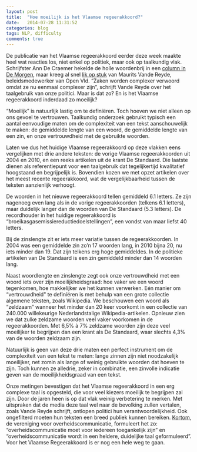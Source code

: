 ```yaml
---
layout: post
title:  "Hoe moeilijk is het Vlaamse regeerakkoord?"
date:   2014-07-28 11:31:52
categories: blog
tags: NLP, difficulty
comments: true
---
```

<p class="first">De publicatie van het Vlaamse regeerakkoord eerder deze week maakte heel 
wat reacties los, niet enkel op politiek, maar ook op taalkundig vlak. Schrijfster Ann De Craemer hekelde de holle woordenbrij 
in een <a href="http://www.demorgen.be/dm/nl/30969/Regeringsvorming/article/detail/1957085/2014/07/24/De-lulkoektaal-van-het-Vlaamse-wezelwoordakkoord.dhtml">column in De Morgen</a>, 
maar kreeg al snel <a href="http://www.demorgen.be/dm/nl/2461/Opinie/article/detail/1958641/2014/07/24/Schrijven-wij-lulkoek-Dat-is-gewoon-de-wereld-van-het-beleid-maken.dhtml">lik op stuk</a> van Maurits Vande Reyde, 
beleidsmedewerker van Open Vld. “Zaken worden complexer verwoord omdat ze nu eenmaal 
complexer zijn”, schrijft Vande Reyde over het taalgebruik van onze politici. 
Maar is dat zo? En is het Vlaamse regeerakkoord inderdaad zo moeilijk?<p>

<p>“Moeilijk” is natuurlijk lastig om te definiëren. Toch hoeven we niet alleen
op ons gevoel te vertrouwen. Taalkundig onderzoek gebruikt typisch 
een aantal eenvoudige maten om de complexiteit van een tekst 
aanschouwelijk te maken: de gemiddelde lengte van een woord, de gemiddelde lengte 
van een zin, en onze vertrouwdheid met de gebruikte woorden.</p>

<p>Laten we dus het huidige Vlaamse regeerakkoord op deze vlakken eens vergelijken
met drie andere teksten: 
de vorige Vlaamse regeerakkoorden uit 2004 en 2010, en een reeks artikelen 
uit de krant De Standaard. Die laatste dienen als referentiepunt voor een taalgebruik dat 
tegelijkertijd kwalitatief hoogstaand en begrijpelijk is. Bovendien kozen we met
opzet artikelen over het meest recente regeerakkoord, wat de vergelijkbaarheid 
tussen de teksten aanzienlijk verhoogt.</p>

<p>De woorden in het nieuwe regeerakkoord tellen gemiddeld 6.1 letters. 
Ze zijn nagenoeg even lang als in de vorige regeerakkoorden (telkens 6.1 letters), maar 
duidelijk langer dan de woorden van De Standaard (5.3 letters).  De recordhouder in het 
huidige regeerakkoord is “broeikasgasemissiereductiedoelstellingen”, een 
vondst van maar liefst 40 letters.</p>

<div id="chart1"></div>

<p>Bij de zinslengte zit er iets meer variatie tussen de regeerakkoorden. 
In 2004 was een gemiddelde zin zo’n 17 woorden lang, in 2010 bijna 20, 
nu iets minder dan 19. Dat zijn telkens erg hoge gemiddeldes. 
In de politieke artikelen van De Standaard is een zin 
gemiddeld minder dan 14 woorden lang.</p>

<div id="chart2"></div>

<p>Naast woordlengte en zinslengte zegt ook onze vertrouwdheid met een woord iets
over zijn moeilijkheidsgraad: hoe vaker we een woord tegenkomen, hoe makkelijker
we het kunnen verwerken. Eén manier om “vertrouwdheid" te definiëren is met behulp
van een grote collectie algemene teksten, zoals Wikipedia. We beschouwen een woord
als “zeldzaam” wanneer het minder dan 20 keer voorkomt in een collectie van 240.000
willekeurige Nederlandstalige Wikipedia-artikelen. Opnieuw zien we dat zulke zeldzame
woorden veel vaker voorkomen in de regeerakkoorden. Met 6,5% à 7% zeldzame woorden
zijn deze veel moeilijker te begrijpen dan een krant als De Standaard, waar slechts 4,3% 
van de woorden zeldzaam zijn.</p>

<div id="chart3"></div>

<p>Natuurlijk is geen van deze drie maten een perfect instrument om de complexiteit 
van een tekst te meten: lange zinnen zijn niet noodzakelijk moeilijker, 
net zomin als lange of weinig gebruikte woorden dat hoeven te zijn. 
Toch kunnen ze alledrie, zeker in combinatie, een zinvolle indicatie geven van de moeilijkheidsgraad
van een tekst. </p>
<p>Onze metingen bevestigen dat het Vlaamse regeerakkoord in een erg complexe taal is opgesteld, die voor veel kiezers moeilijk te begrijpen zal zijn. Door de jaren heen is op dat vlak weinig verbetering
te merken. Met uitspraken dat de media deze taal wel naar 
de bevolking zullen vertalen, zoals Vande Reyde schrijft, ontlopen politici hun verantwoordelijkheid. 
Ook ongefilterd moeten hun teksten een breed publiek kunnen bereiken. 
<a href="www.kortom.be">Kortom</a>, de vereniging voor overheidscommunicatie,
formuleert het zo: “overheidscommunicatie moet voor iedereen toegankelijk zijn” en 
“overheidscommunicatie wordt in een heldere, duidelijke taal geformuleerd”. Voor het Vlaamse 
Regeerakkoord is er nog een hele weg te gaan.</p>
<br />

<script type="text/javascript" src="https://www.google.com/jsapi"></script>
<script type="text/javascript">
      google.load('visualization', '1', {packages: ['corechart']});
</script>

<script type="text/javascript">
      function drawVisualization() {
        // Create and populate the data table.
        var data = google.visualization.arrayToDataTable([
          ['tekst','woordlengte',{ role: 'style' }],
          ['2004',  6.1, 'orange'],
          ['2010',  6.1, 'orange'],
          ['2014',  6.1, 'orange'],
          ['De Standaard',  5.3, 'blue'],
        ]);
        
        // Create and draw the visualization.
        new google.visualization.ColumnChart(document.getElementById('chart1')).
            draw(data,
                 {title:"Gemiddelde woordlengte",
                  width:600, height:400,
                  vAxis: {minValue: 0},
                  legend: { position: "none" }}
            );
      }
      
      google.setOnLoadCallback(drawVisualization);
</script>

<script type="text/javascript">
      function drawVisualization() {
        // Create and populate the data table.
        var data = google.visualization.arrayToDataTable([
          ['tekst','percentage zeldzame woorden',{ role: 'style' }],
          ['2004',  6.4, 'orange'],
          ['2010',  6.6, 'orange'],
          ['2014',  7.1, 'orange'],
          ['De Standaard',  4.3, 'blue'],
        ]);
        
        // Create and draw the visualization.
        new google.visualization.ColumnChart(document.getElementById('chart3')).
            draw(data,
                 {title:"Percentage zeldzame woorden",
                  width:600, height:400,
                  vAxis: {minValue: 0},
                  legend: { position: "none" }}
            );
      }
      google.setOnLoadCallback(drawVisualization);
</script>

<script type="text/javascript">
      function drawVisualization() {
        // Create and populate the data table.
        var data = google.visualization.arrayToDataTable([
          ['tekst','zinslengte',{ role: 'style' }],
          ['2004',  17.2, 'orange'],
          ['2010',  19.8, 'orange'],
          ['2014',  18.8, 'orange'],
          ['De Standaard',  13.9, 'blue'],
        ]);
        
        // Create and draw the visualization.
        new google.visualization.ColumnChart(document.getElementById('chart2')).
            draw(data,
                 {title:"Gemiddelde zinslengte",
                  width:600, height:400,
                  vAxis: {minValue: 0},
                  legend: { position: "none" }}
            );
      }
      
      google.setOnLoadCallback(drawVisualization);
</script>
